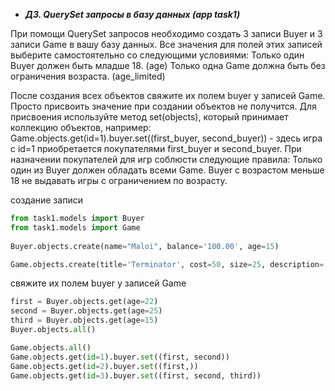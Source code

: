 - **_ДЗ. QuerySet запросы в базу данных (app task1)_**

При помощи QuerySet запросов необходимо создать 3 записи Buyer и 3 записи Game в вашу базу данных.
Все значения для полей этих записей выберите самостоятельно со следующими условиями:
Только один Buyer должен быть младше 18. (age)
Только одна Game должна быть без ограничения возраста. (age_limited)

После создания всех объектов свяжите их полем buyer у записей Game. 
Просто присвоить значение при создании объектов не получится. 
Для присвоения используйте метод set(objects), который принимает коллекцию объектов, например:
Game.objects.get(id=1).buyer.set((first_buyer, second_buyer)) - здесь игра c id=1 приобретается покупателями first_buyer и second_buyer.
При назначении покупателей для игр соблюсти следующие правила:
Только один из Buyer должен обладать всеми Game.
Buyer с возрастом меньше 18 не выдавать игры с ограничением по возрасту.

создание записи
```python
from task1.models import Buyer
from task1.models import Game
 
Buyer.objects.create(name="Maloi", balance='100.00', age=15)

Game.objects.create(title='Terminator', cost=50, size=25, description='Action', age_limited='True')
```

свяжите их полем buyer у записей Game
```python
first = Buyer.objects.get(age=22)
second = Buyer.objects.get(age=25)
third = Buyer.objects.get(age=15)
Buyer.objects.all()

Game.objects.all()
Game.objects.get(id=1).buyer.set((first, second))
Game.objects.get(id=2).buyer.set((first,))
Game.objects.get(id=3).buyer.set((first, second, third))

```
